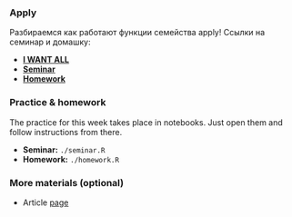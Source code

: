 ### Apply
Разбираемся как работают функции семейства apply! 
Ссылки на семинар и домашку:
- [__I WANT ALL__](https://yadi.sk/d/SABrzFLJYNo7Ow)
- [__Seminar__](https://yadi.sk/d/xuQJ0Rjzlpy99A)
- [__Homework__](https://yadi.sk/d/IXNQ3SF1SrU5ng)


### Practice & homework
The practice for this week takes place in notebooks. Just open them and follow instructions from there.
* __Seminar:__ `./seminar.R`
* __Homework:__ `./homework.R`



### More materials (optional)
* Article [page](https://habr.com/ru/company/infopulse/blog/274611/)

